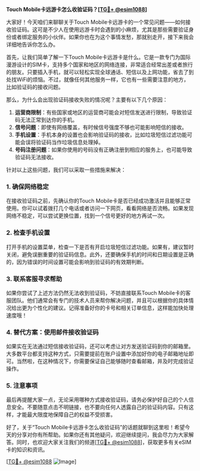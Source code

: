 **Touch Mobile卡远游卡怎么收验证码？[[TG💪+ @esim1088](https://t.me/s/esim1088)]**

大家好！今天咱们来聊聊关于Touch Mobile卡远游卡的一个常见问题——如何接收验证码。这可是不少人在使用远游卡时会遇到的小麻烦，尤其是那些需要验证身份或者绑定服务的小伙伴。如果你也在为这个事情发愁，那就别走开，接下来我会详细地告诉你怎么办。

首先，让我们简单了解一下Touch Mobile卡远游卡是什么。它是一款专门为国际漫游设计的SIM卡，支持多个国家和地区的网络连接，非常适合经常出差或者旅行的朋友。只要插入手机，就可以轻松实现全球通话、短信以及上网功能，省去了到处找WiFi的烦恼。不过，就像任何其他服务一样，它也有一些需要注意的地方，比如验证码的接收问题。

那么，为什么会出现验证码接收失败的情况呢？主要有以下几个原因：

1. **运营商限制**：有些国家或地区的运营商可能会对短信发送进行限制，导致验证码无法正常到达你的手机。
2. **信号问题**：即使有网络覆盖，有时候信号强度不够也可能影响短信的接收。
3. **手机设置**：手机本身的设置也会影响验证码的接收，比如垃圾短信过滤功能可能会误将验证码当作垃圾信息处理掉。
4. **号码注册问题**：如果你使用的号码没有正确注册到相应的服务上，也可能导致验证码无法接收。

针对以上这些问题，我们可以采取一些措施来解决：

### **1. 确保网络稳定**
在接收验证码之前，先确认你的Touch Mobile卡是否已经成功激活并且能够正常使用。你可以试着拨打几个电话或者访问一下网页，看看网络是否流畅。如果发现网络不稳定，可以尝试更换位置，找到一个信号更好的地方再试一次。

### **2. 检查手机设置**
打开手机的设置菜单，检查一下是否有开启垃圾短信过滤功能。如果有，建议暂时关闭，避免误删重要的验证码信息。此外，还要确保手机的时间和日期设置是正确的，因为错误的时间设置可能会影响到验证码的有效期判断。

### **3. 联系客服寻求帮助**
如果你尝试了上述方法仍然无法收到验证码，不妨直接联系Touch Mobile卡的客服团队。他们通常会有专门的技术人员来帮你解决问题，并且可以根据你的具体情况给出更为个性化的建议。记得准备好你的卡号和相关订单信息，这样能加快处理速度哦！

### **4. 替代方案：使用邮件接收验证码**
如果实在无法通过短信接收验证码，还可以考虑让对方发送验证码到你的邮箱里。大多数平台都支持这种方式，只需要提前在账户设置中添加好你的电子邮箱地址即可。当然啦，在这种情况下，你需要保证自己能够随时查看邮箱，并及时完成验证操作。

### **5. 注意事项**
最后再提醒大家一点，无论采用哪种方式接收验证码，请务必保护好自己的个人信息安全。不要随意点击不明链接，也不要向任何人透露自己的验证码内容。只有这样，才能最大限度地保障自己的权益不受损害。

好了，关于“Touch Mobile卡远游卡怎么收验证码”的话题就聊到这里啦！希望今天的分享对你有所帮助。如果你还有其他疑问，欢迎继续提问，我会尽力为大家解答。同时，也欢迎大家关注我们的频道[[TG💪+ @esim1088](https://t.me/s/esim1088)]，获取更多有关eSIM卡的知识和资讯。

[[TG💪+ @esim1088](https://t.me/s/esim1088) ![Image](https://i.postimg.cc/4NQfJmqS/Snipaste-2025-05-13-00-14-12.png)]